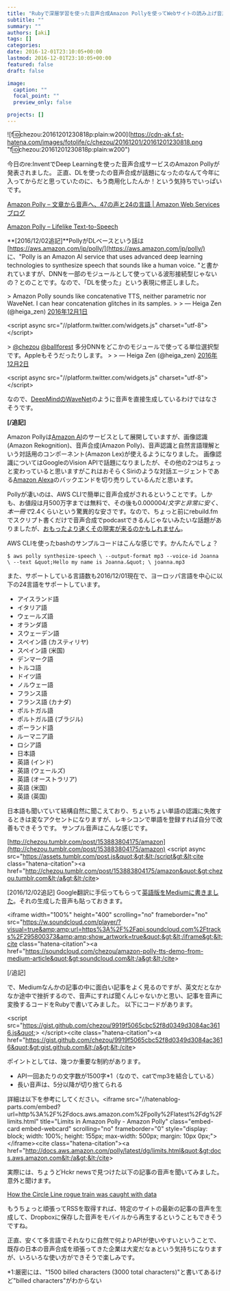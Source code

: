 ```yaml
---
title: "Rubyで深層学習を使った音声合成Amazon Pollyを使ってWebサイトの読み上げ音声合成してみた"
subtitle: ""
summary: ""
authors: [aki]
tags: []
categories: 
date: 2016-12-01T23:10:05+00:00
lastmod: 2016-12-01T23:10:05+00:00
featured: false
draft: false

image:
  caption: ""
  focal_point: ""
  preview_only: false

projects: []
---
```

![f:id:chezou:20161201230818p:plain:w200](https://cdn-ak.f.st-hatena.com/images/fotolife/c/chezou/20161201/20161201230818.png &quot;f:id:chezou:20161201230818p:plain:w200&quot;)

今日のre:InventでDeep Learningを使った音声合成サービスのAmazon Pollyが発表されました。 正直、DLを使ったの音声合成が話題になったのなんて今年に入ってからだと思っていたのに、もう商用化したんか！という気持ちでいっぱいです。

[Amazon Polly – 文章から音声へ、47の声と24の言語 | Amazon Web Services ブログ](https://aws.amazon.com/jp/blogs/news/polly-text-to-speech-in-47-voices-and-24-languages/)

[Amazon Polly – Lifelike Text-to-Speech](https://aws.amazon.com/jp/polly/)

**[2016/12/02追記]**PollyがDLベースという話は [https://aws.amazon.com/jp/polly/](https://aws.amazon.com/jp/polly/) に、&quot;Polly is an Amazon AI service that uses advanced deep learning technologies to synthesize speech that sounds like a human voice. &quot;と書かれていますが、DNNを一部のモジュールとして使っている波形接続型じゃないの？とのことです。なので、「DLを使った」という表現に修正しました。

&gt; Amazon Polly sounds like concatenative TTS, neither parametric nor WaveNet. I can hear concatenation glitches in its samples.
&gt; 
&gt; — Heiga Zen (@heiga\_zen) [2016年12月1日](https://twitter.com/heiga_zen/status/804202482780008448)

&lt;script async src=&quot;//platform.twitter.com/widgets.js&quot; charset=&quot;utf-8&quot;&gt;&lt;/script&gt;

&gt; [@chezou](https://twitter.com/chezou) [@ballforest](https://twitter.com/ballforest) 多分DNNをどこかのモジュールで使ってる単位選択型です。Appleもそうだったりします。
&gt; 
&gt; — Heiga Zen (@heiga\_zen) [2016年12月2日](https://twitter.com/heiga_zen/status/804503598675750913)

&lt;script async src=&quot;//platform.twitter.com/widgets.js&quot; charset=&quot;utf-8&quot;&gt;&lt;/script&gt;

なので、[DeepMindのWaveNet](https://deepmind.com/blog/wavenet-generative-model-raw-audio/)のように音声を直接生成しているわけではなさそうです。

**[/追記]**

Amazon Pollyは[Amazon AI](http://www.publickey1.jp/blog/16/amazon_ai3aws_reinvent_2016.html)のサービスとして展開していますが、画像認識(Amazon Rekognition)、音声合成(Amazon Polly)、音声認識と自然言語理解という対話用のコンポーネント(Amazon Lex)が使えるようになりました。 画像認識についてはGoogleのVision APIで話題になりましたが、その他の2つはちょっと変わっていると思いますがこれはおそらくSiriのような対話エージェントである[Amazon Alexa](http://japan.zdnet.com/article/35081512/)のバックエンドを切り売りしているんだと思います。

Pollyが凄いのは、AWS CLIで簡単に音声合成がされるということです。しかも、お値段は月500万字までは無料で、その後も$0.000004/文字と非常に安く、本一冊で$2.4くらいという驚異的な安さです。なので、ちょっと前にrebuild.fmでスクリプト書くだけで音声合成でpodcastできるんじゃないみたいな話題がありましたが、[おもったより速くその現実が来るのかもしれません](https://twitter.com/chezou/status/804132362472681472)。

AWS CLIを使ったbashのサンプルコードはこんな感じです。かんたんでしょ？

    $ aws polly synthesize-speech \ --output-format mp3 --voice-id Joanna \ --text &quot;Hello my name is Joanna.&quot; \ joanna.mp3

また、サポートしている言語数も2016/12/01現在で、ヨーロッパ言語を中心に以下の24言語をサポートしています。

- アイスランド語
- イタリア語
- ウェールズ語
- オランダ語
- スウェーデン語
- スペイン語 (カスティリヤ)
- スペイン語 (米国)
- デンマーク語
- トルコ語
- ドイツ語
- ノルウェー語
- フランス語
- フランス語 (カナダ)
- ポルトガル語
- ポルトガル語 (ブラジル)
- ポーランド語
- ルーマニア語
- ロシア語
- 日本語
- 英語 (インド)
- 英語 (ウェールズ)
- 英語 (オーストラリア)
- 英語 (米国)
- 英語 (英国)

日本語も聞いていて結構自然に聞こえており、ちょいちょい単語の認識に失敗するときは変なアクセントになりますが、レキシコンで単語を登録すれば自分で改善もできそうです。 サンプル音声はこんな感じです。

[http://chezou.tumblr.com/post/153883804175/amazon](http://chezou.tumblr.com/post/153883804175/amazon)
&lt;script async src=&quot;https://assets.tumblr.com/post.js&quot;&gt;&lt;/script&gt;&lt;cite class=&quot;hatena-citation&quot;&gt;&lt;a href=&quot;http://chezou.tumblr.com/post/153883804175/amazon&quot;&gt;chezou.tumblr.com&lt;/a&gt;&lt;/cite&gt;

[2016/12/02追記] Google翻訳に手伝ってもらって[英語版をMediumに書きました](https://medium.com/@chezou/text-to-speech-for-web-site-using-amazon-polly-and-ruby-adc1923212cb#.3qioau2o4)。それの生成した音声も貼っておきます。

&lt;iframe width=&quot;100%&quot; height=&quot;400&quot; scrolling=&quot;no&quot; frameborder=&quot;no&quot; src=&quot;https://w.soundcloud.com/player/?visual=true&amp;amp;url=https%3A%2F%2Fapi.soundcloud.com%2Ftracks%2F295800373&amp;amp;show_artwork=true&quot;&gt;&lt;/iframe&gt;&lt;cite class=&quot;hatena-citation&quot;&gt;&lt;a href=&quot;https://soundcloud.com/chezou/amazon-polly-tts-demo-from-medium-article&quot;&gt;soundcloud.com&lt;/a&gt;&lt;/cite&gt;

[/追記]

で、Mediumなんかの記事の中に面白い記事をよく見るのですが、英文だとなかなか途中で挫折するので、音声にすれば聞くんじゃないかと思い、記事を音声に変換するコードをRubyで書いてみました。 以下にコードがあります。

&lt;script src=&quot;https://gist.github.com/chezou/9919f5065cbc52f8d0349d3084ac3616.js&quot;&gt; &lt;/script&gt;&lt;cite class=&quot;hatena-citation&quot;&gt;&lt;a href=&quot;https://gist.github.com/chezou/9919f5065cbc52f8d0349d3084ac3616&quot;&gt;gist.github.com&lt;/a&gt;&lt;/cite&gt;

ポイントとしては、幾つか重要な制約があります。

- API一回あたりの文字数が1500字\*1（なので、catでmp3を結合している）
- 長い音声は、5分以降が切り捨てられる

詳細は以下を参考にしてください。&lt;iframe src=&quot;//hatenablog-parts.com/embed?url=http%3A%2F%2Fdocs.aws.amazon.com%2Fpolly%2Flatest%2Fdg%2Flimits.html&quot; title=&quot;Limits in Amazon Polly - Amazon Polly&quot; class=&quot;embed-card embed-webcard&quot; scrolling=&quot;no&quot; frameborder=&quot;0&quot; style=&quot;display: block; width: 100%; height: 155px; max-width: 500px; margin: 10px 0px;&quot;&gt;&lt;/iframe&gt;&lt;cite class=&quot;hatena-citation&quot;&gt;&lt;a href=&quot;http://docs.aws.amazon.com/polly/latest/dg/limits.html&quot;&gt;docs.aws.amazon.com&lt;/a&gt;&lt;/cite&gt;

実際には、ちょうどHckr newsで見つけた以下の記事の音声を聞いてみました。意外と聞けます。

[How the Circle Line rogue train was caught with data](https://blog.data.gov.sg/how-we-caught-the-circle-line-rogue-train-with-data-79405c86ab6a#.pm0eotghk)

もうちょっと頑張ってRSSを取得すれば、特定のサイトの最新の記事の音声を生成して、Dropboxに保存した音声をモバイルから再生するということもできそうですね。

正直、安くて多言語でそれなりに自然で何よりAPIが使いやすいということで、既存の日本の音声合成を頑張ってきた企業は大変だなぁという気持ちになりますが、いろいろな使い方ができそうで楽しみです。

\*1:厳密には、&quot;1500 billed characters (3000 total characters)&quot;と書いてあるけど&quot;billed characters&quot;がわからない


